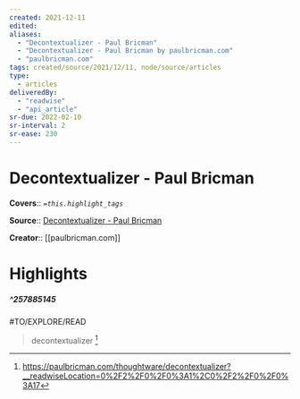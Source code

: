 ```yaml
---
created: 2021-12-11
edited: 
aliases:
  - "Decontextualizer - Paul Bricman"
  - "Decontextualizer - Paul Bricman by paulbricman.com"
  - "paulbricman.com"
tags: created/source/2021/12/11, node/source/articles
type: 
  - articles
deliveredBy: 
  - "readwise"
  - "api_article"
sr-due: 2022-02-10
sr-interval: 2
sr-ease: 230
---
```

# Decontextualizer - Paul Bricman

**Covers**:: 
*`=this.highlight_tags`*

**Source**:: [Decontextualizer - Paul Bricman](https://paulbricman.com/thoughtware/decontextualizer)

**Creator**:: [[paulbricman.com]]

# Highlights
##### ^257885145
#TO/EXPLORE/READ  
> decontextualizer 
  [^257885145]

[^257885145]: https://paulbricman.com/thoughtware/decontextualizer?__readwiseLocation=0%2F2%2F0%2F0%3A1%2C0%2F2%2F0%2F0%3A17

